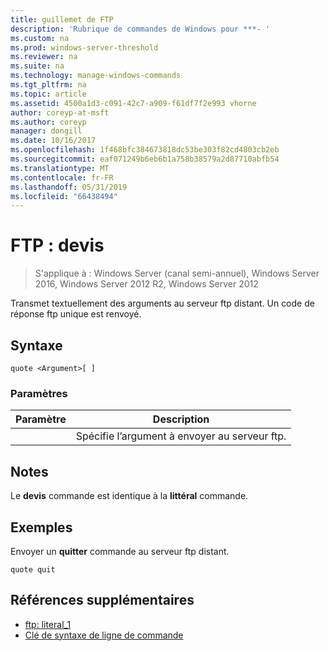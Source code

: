 ```yaml
---
title: guillemet de FTP
description: 'Rubrique de commandes de Windows pour ***- '
ms.custom: na
ms.prod: windows-server-threshold
ms.reviewer: na
ms.suite: na
ms.technology: manage-windows-commands
ms.tgt_pltfrm: na
ms.topic: article
ms.assetid: 4500a1d3-c091-42c7-a909-f61df7f2e993 vhorne
author: coreyp-at-msft
ms.author: coreyp
manager: dongill
ms.date: 10/16/2017
ms.openlocfilehash: 1f468bfc384673818dc53be303f82cd4803cb2eb
ms.sourcegitcommit: eaf071249b6eb6b1a758b38579a2d87710abfb54
ms.translationtype: MT
ms.contentlocale: fr-FR
ms.lasthandoff: 05/31/2019
ms.locfileid: "66438494"
---
```

# <a name="ftp-quote"></a>FTP : devis

>S'applique à : Windows Server (canal semi-annuel), Windows Server 2016, Windows Server 2012 R2, Windows Server 2012

Transmet textuellement des arguments au serveur ftp distant. Un code de réponse ftp unique est renvoyé.   
## <a name="syntax"></a>Syntaxe  
```  
quote <Argument>[ ]  
```  
### <a name="parameters"></a>Paramètres  

| Paramètre  |                    Description                    |
|------------|---------------------------------------------------|
| <Argument> | Spécifie l’argument à envoyer au serveur ftp. |

## <a name="remarks"></a>Notes  
Le **devis** commande est identique à la **littéral** commande.  
## <a name="BKMK_Examples"></a>Exemples  
Envoyer un **quitter** commande au serveur ftp distant.  
```  
quote quit  
```  
## <a name="additional-references"></a>Références supplémentaires  
-   [ftp: literal_1](ftp-literal_1.md)  
-   [Clé de syntaxe de ligne de commande](command-line-syntax-key.md)  
